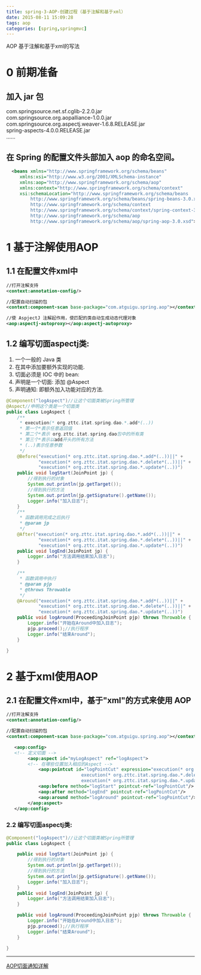 ```yaml
---
title: spring-3-AOP-创建过程（基于注解和基于xml）
date: 2015-08-11 15:09:28
tags: aop
categories: [spring,springmvc]
---
```


AOP 基于注解和基于xml的写法
<!--more-->

# 0 前期准备

## 加入 jar 包
  com.springsource.net.sf.cglib-2.2.0.jar  
  com.springsource.org.aopalliance-1.0.0.jar  
  com.springsource.org.aspectj.weaver-1.6.8.RELEASE.jar  
  spring-aspects-4.0.0.RELEASE.jar  
  ......
## 在 Spring 的配置文件头部加入 aop 的命名空间。

```xml
  <beans xmlns="http://www.springframework.org/schema/beans"
     xmlns:xsi="http://www.w3.org/2001/XMLSchema-instance"
     xmlns:aop="http://www.springframework.org/schema/aop"
     xmlns:context="http://www.springframework.org/schema/context"
     xsi:schemaLocation="http://www.springframework.org/schema/beans
         http://www.springframework.org/schema/beans/spring-beans-3.0.xsd
         http://www.springframework.org/schema/context
         http://www.springframework.org/schema/context/spring-context-3.0.xsd
         http://www.springframework.org/schema/aop
         http://www.springframework.org/schema/aop/spring-aop-3.0.xsd">
```

# 1 基于注解使用AOP

## 1.1 在配置文件xml中

```xml
//打开注解支持
<context:annotation-config/>
```

```xml
//配置自动扫描的包
<context:component-scan base-package="com.atguigu.spring.aop"></context:component-scan>
```

```xml
//使 AspjectJ 注解起作用，使匹配的类自动生成动态代理对象
<aop:aspectj-autoproxy></aop:aspectj-autoproxy>
```

## 1.2 编写切面aspectj类:

1. 一个一般的 Java 类
1. 在其中添加要额外实现的功能.
1. 切面必须是 IOC 中的 bean:
1. 声明是一个切面: 添加 @Aspect
1. 声明通知: 即额外加入功能对应的方法.

```java
@Component("logAspect")//让这个切面类被Spring所管理
@Aspect//申明这个类是一个切面类
public class LogAspect {
	/**
	 * execution(* org.zttc.itat.spring.dao.*.add*(..))
	 * 第一个*表示任意返回值
	 * 第二个*表示 org.zttc.itat.spring.dao包中的所有类
	 * 第三个*表示以add开头的所有方法
	 * (..)表示任意参数
	 */
	@Before("execution(* org.zttc.itat.spring.dao.*.add*(..))||" +
			"execution(* org.zttc.itat.spring.dao.*.delete*(..))||" +
			"execution(* org.zttc.itat.spring.dao.*.update*(..))")
	public void logStart(JoinPoint jp) {
		//得到执行的对象
		System.out.println(jp.getTarget());
		//得到执行的方法
		System.out.println(jp.getSignature().getName());
		Logger.info("加入日志");
	}
	/**
	 * 函数调用完成之后执行
	 * @param jp
	 */
	@After("execution(* org.zttc.itat.spring.dao.*.add*(..))||" +
			"execution(* org.zttc.itat.spring.dao.*.delete*(..))||" +
			"execution(* org.zttc.itat.spring.dao.*.update*(..))")
	public void logEnd(JoinPoint jp) {
		Logger.info("方法调用结束加入日志");
	}

	/**
	 * 函数调用中执行
	 * @param pjp
	 * @throws Throwable
	 */
	@Around("execution(* org.zttc.itat.spring.dao.*.add*(..))||" +
			"execution(* org.zttc.itat.spring.dao.*.delete*(..))||" +
			"execution(* org.zttc.itat.spring.dao.*.update*(..))")
	public void logAround(ProceedingJoinPoint pjp) throws Throwable {
		Logger.info("开始在Around中加入日志");
		pjp.proceed();//执行程序
		Logger.info("结束Around");
	}

}
```

#  2 基于xml使用AOP

## 2.1 在配置文件xml中，基于"xml"的方式来使用 AOP

```xml
//打开注解支持
<context:annotation-config/>
```

```xml
//配置自动扫描的包
<context:component-scan base-package="com.atguigu.spring.aop"></context:component-scan>
```

```xml
   <aop:config>
   <!-- 定义切面 -->
   		<aop:aspect id="myLogAspect" ref="logAspect">
   		<!-- 在哪些位置加入相应的Aspect -->
   			<aop:pointcut id="logPointCut" expression="execution(* org.zttc.itat.spring.dao.*.add*(..))||
   							execution(* org.zttc.itat.spring.dao.*.delete*(..))||
   							execution(* org.zttc.itat.spring.dao.*.update*(..))"/>
   			<aop:before method="logStart" pointcut-ref="logPointCut"/>
   			<aop:after method="logEnd" pointcut-ref="logPointCut"/>
   			<aop:around method="logAround" pointcut-ref="logPointCut"/>
   		</aop:aspect>
   </aop:config>
```

### 2.2 编写切面aspectj类:

```java
@Component("logAspect")//让这个切面类被Spring所管理
public class LogAspect {

	public void logStart(JoinPoint jp) {
		//得到执行的对象
		System.out.println(jp.getTarget());
		//得到执行的方法
		System.out.println(jp.getSignature().getName());
		Logger.info("加入日志");
	}
	public void logEnd(JoinPoint jp) {
		Logger.info("方法调用结束加入日志");
	}

	public void logAround(ProceedingJoinPoint pjp) throws Throwable {
		Logger.info("开始在Around中加入日志");
		pjp.proceed();//执行程序
		Logger.info("结束Around");
	}

}
```


----
[AOP切面通知详解](../AOP切面通知分类)
